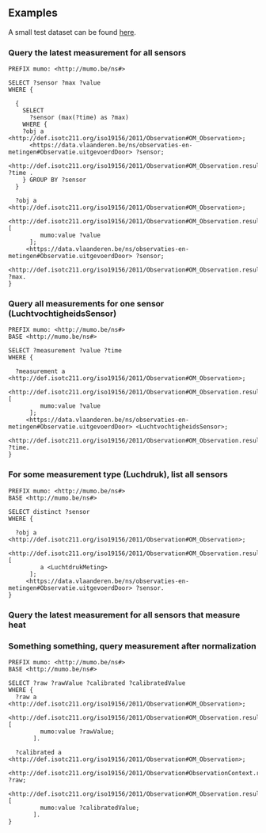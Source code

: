 
## Examples

A small test dataset can be found [here](./data.jsonld).

### Query the latest measurement for all sensors

```sparql
PREFIX mumo: <http://mumo.be/ns#>

SELECT ?sensor ?max ?value
WHERE {
   
  {
    SELECT 
      ?sensor (max(?time) as ?max)
    WHERE {
    ?obj a <http://def.isotc211.org/iso19156/2011/Observation#OM_Observation>;
      <https://data.vlaanderen.be/ns/observaties-en-metingen#Observatie.uitgevoerdDoor> ?sensor;
      <http://def.isotc211.org/iso19156/2011/Observation#OM_Observation.resultTime> ?time .
    } GROUP BY ?sensor 
  }

  ?obj a <http://def.isotc211.org/iso19156/2011/Observation#OM_Observation>;
       <http://def.isotc211.org/iso19156/2011/Observation#OM_Observation.result> [
         mumo:value ?value
      ];
     <https://data.vlaanderen.be/ns/observaties-en-metingen#Observatie.uitgevoerdDoor> ?sensor;
     <http://def.isotc211.org/iso19156/2011/Observation#OM_Observation.resultTime> ?max.
}
```

### Query all measurements for one sensor (LuchtvochtigheidsSensor)

```sparql
PREFIX mumo: <http://mumo.be/ns#>
BASE <http://mumo.be/ns#>

SELECT ?measurement ?value ?time
WHERE {
   
  ?measurement a <http://def.isotc211.org/iso19156/2011/Observation#OM_Observation>;
       <http://def.isotc211.org/iso19156/2011/Observation#OM_Observation.result> [
         mumo:value ?value
      ];
     <https://data.vlaanderen.be/ns/observaties-en-metingen#Observatie.uitgevoerdDoor> <LuchtvochtigheidsSensor>;
     <http://def.isotc211.org/iso19156/2011/Observation#OM_Observation.resultTime> ?time.
}
```

### For some measurement type (Luchdruk), list all sensors

```sparql
PREFIX mumo: <http://mumo.be/ns#>
BASE <http://mumo.be/ns#>

SELECT distinct ?sensor
WHERE {
   
  ?obj a <http://def.isotc211.org/iso19156/2011/Observation#OM_Observation>;
       <http://def.isotc211.org/iso19156/2011/Observation#OM_Observation.result> [
         a <LuchtdrukMeting>
      ];
     <https://data.vlaanderen.be/ns/observaties-en-metingen#Observatie.uitgevoerdDoor> ?sensor.
}

```


### Query the latest measurement for all sensors that measure heat


### Something something, query measurement after normalization

```sparql
PREFIX mumo: <http://mumo.be/ns#>
BASE <http://mumo.be/ns#>

SELECT ?raw ?rawValue ?calibrated ?calibratedValue
WHERE {
  ?raw a <http://def.isotc211.org/iso19156/2011/Observation#OM_Observation>;
       <http://def.isotc211.org/iso19156/2011/Observation#OM_Observation.result> [
         mumo:value ?rawValue;
       ].
   
  ?calibrated a <http://def.isotc211.org/iso19156/2011/Observation#OM_Observation>;
    <http://def.isotc211.org/iso19156/2011/Observation#ObservationContext.relatedObservation> ?raw;
       <http://def.isotc211.org/iso19156/2011/Observation#OM_Observation.result> [
         mumo:value ?calibratedValue;
       ].
}
```

